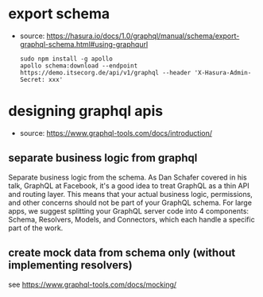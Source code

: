 
# export schema

- source: <https://hasura.io/docs/1.0/graphql/manual/schema/export-graphql-schema.html#using-graphqurl>

  ```
  sudo npm install -g apollo
  apollo schema:download --endpoint https://demo.itsecorg.de/api/v1/graphql --header 'X-Hasura-Admin-Secret: xxx'
  ```

# designing graphql apis

- source: <https://www.graphql-tools.com/docs/introduction/>

## separate business logic from graphql

Separate business logic from the schema. As Dan Schafer covered in his talk, GraphQL at Facebook, it's a good idea to treat GraphQL as a thin API and routing layer. This means that your actual business logic, permissions, and other concerns should not be part of your GraphQL schema. For large apps, we suggest splitting your GraphQL server code into 4 components: Schema, Resolvers, Models, and Connectors, which each handle a specific part of the work.

## create mock data from schema only (without implementing resolvers)

see <https://www.graphql-tools.com/docs/mocking/>
